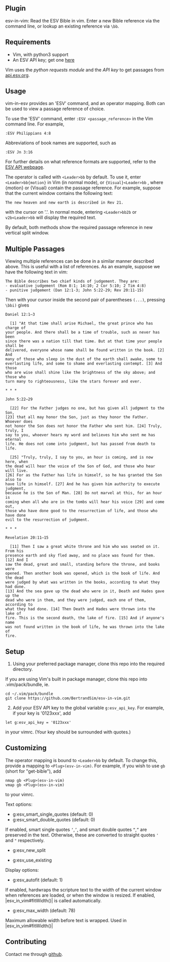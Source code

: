 ## Plugin
esv-in-vim: Read the ESV Bible in vim. 
Enter a new Bible reference via the command line, or lookup an existing reference via `\bb`.

## Requirements

- Vim, with python3 support
- An ESV API key; get one [here](https://api.esv.org/account/create-application/)

Vim uses the *python requests module* and the *API key* to get passages from [api.esv.org](api.esv.org).

## Usage
vim-in-esv provides an 'ESV' command, and an operator mapping. Both can be used to view a passage reference of choice.

To use the 'ESV' command, enter 
`
:ESV <passage_reference>
`
in the Vim command line.
For example, 
```
:ESV Philippians 4:8
```
Abbreviations of book names are supported, such as
```
:ESV Jn 3:16
```

For further details on what reference formats are supported, refer to the [ESV API webpage](https://api.esv.org/docs/passage-text/).

The operator is called with `<Leader>bb` by default. To use it, enter
`
<Leader>bb{motion}
`
in Vim (in normal mode), or 
`
{Visual}<Leader>bb
`
, where {motion} or {Visual} contain the passage reference.
For example, suppose that the current window contains the following text:
```
The new heaven and new earth is described in Rev 21.
```
with the cursor on '.'. In normal mode, entering `<Leader>bb2b` or `v2b<Leader>bb` will display the required text.

By default, both methods show the required passage reference in new vertical split window.

## Multiple Passages
Viewing multiple references can be done in a similar manner described above. This is useful with a list of references. 
As an example, suppose we have the following text in vim:
```
The Bible describes two chief kinds of judgement. They are:
- evaluative judgement (Rom 8:1; 14:10; 2 Cor 5:10; 2 Tim 4:8)
- punitive judgement (Dan 12:1-3; John 5:22-29; Rev 20:11-15)
```
Then with your cursor inside the second pair of parentheses `(...)`, pressing `\bbi)` gives

```
Daniel 12:1–3

  [1] "At that time shall arise Michael, the great prince who has charge of
your people. And there shall be a time of trouble, such as never has been
since there was a nation till that time. But at that time your people shall be
delivered, everyone whose name shall be found written in the book. [2] And
many of those who sleep in the dust of the earth shall awake, some to
everlasting life, and some to shame and everlasting contempt. [3] And those
who are wise shall shine like the brightness of the sky above; and those who
turn many to righteousness, like the stars forever and ever.

* * *

John 5:22–29

  [22] For the Father judges no one, but has given all judgment to the Son,
[23] that all may honor the Son, just as they honor the Father. Whoever does
not honor the Son does not honor the Father who sent him. [24] Truly, truly, I
say to you, whoever hears my word and believes him who sent me has eternal
life. He does not come into judgment, but has passed from death to life.

  [25] "Truly, truly, I say to you, an hour is coming, and is now here, when
the dead will hear the voice of the Son of God, and those who hear will live.
[26] For as the Father has life in himself, so he has granted the Son also to
have life in himself. [27] And he has given him authority to execute judgment,
because he is the Son of Man. [28] Do not marvel at this, for an hour is
coming when all who are in the tombs will hear his voice [29] and come out,
those who have done good to the resurrection of life, and those who have done
evil to the resurrection of judgment.

* * *

Revelation 20:11–15

  [11] Then I saw a great white throne and him who was seated on it. From his
presence earth and sky fled away, and no place was found for them. [12] And I
saw the dead, great and small, standing before the throne, and books were
opened. Then another book was opened, which is the book of life. And the dead
were judged by what was written in the books, according to what they had done.
[13] And the sea gave up the dead who were in it, Death and Hades gave up the
dead who were in them, and they were judged, each one of them, according to
what they had done. [14] Then Death and Hades were thrown into the lake of
fire. This is the second death, the lake of fire. [15] And if anyone's name
was not found written in the book of life, he was thrown into the lake of
fire.
```


## Setup

1. Using your preferred package manager, clone this repo into the required directory.

If you are using Vim's built in package manager, clone this repo into .vim/pack/bundle, ie.
```
cd ~/.vim/pack/bundle
git clone https://github.com/BertrandSim/esv-in-vim.git
```

2. Add your ESV API key to the global variable `g:esv_api_key`. For example, if your key is '0123xxx', add
```
let g:esv_api_key = '0123xxx'
```
in your vimrc. (Your key should be surrounded with quotes.)

## Customizing
The operator mapping is bound to `<Leader>bb` by default. To change this, provide a mapping to `<Plug>(esv-in-vim)`. For example, if you wish to use `gb` (short for "get-bible"), add
```
nmap gb <Plug>(esv-in-vim)
vmap gb <Plug>(esv-in-vim)
```
to your vimrc.


Text options:

* g:esv_smart_single_quotes (default: 0)
* g:esv_smart_double_quotes (default: 0)

If enabled, smart single quotes `‘`,`’`, and smart double quotes `“`,`”` are preserved in the text.
Otherwise, these are converted to straight quotes `'` and `"` respectively.

* g:esv_new_split

* g:esv_use_existing

Display options:

* g:esv_autofit (default: 1)

If enabled, hardwraps the scripture text to the width of the current window when references are loaded, or when the window is resized.
If enabled, |esv_in_vim#fitWidth()| is called automatically.

* g:esv_max_width (default: 78)

Maximum allowable width before text is wrapped. Used in |esv_in_vim#fitWidth()|

## Contributing
Contact me through [github](https://github.com/BertrandSim/esv-in-vim).


